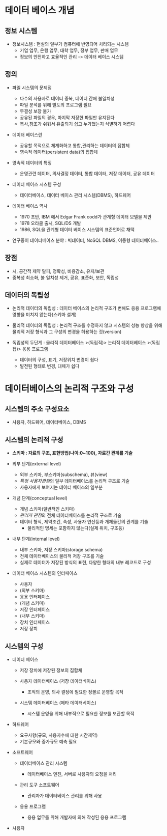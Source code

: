 # 데이터 베이스 개념
## 정보 시스템
- 정보시스템 : 현실의 일부가 컴퓨터에 반영되어 처리되는 시스템
    - 기업 업무, 은행 업무, 대학 업무, 정부 업무, 판매 업무
    - 정보의 안전하고 효율적인 관리 -> 데이터 베이스 시스템

## 정의
- 파일 시스템의 문제점
    - 다수의 사용자로 데이터 중복, 데이터 간에 불일치성
    - 파일 분석를 위해 별도의 프로그램 필요
    - 무결성 보장 불가
    - 공유된 파일의 경우, 마지막 저장한 파일만 유지된다
    - 복사,참조가 쉬워서 유출되기 쉽고 누가했는지 식별하기 어렵다

- 데이터 베이스란
    - 공유할 목적으로 체계화하고 통합,관리하는 데이터의 집합체
    - 영속적 데이터(persistent data)의 집합체

- 영속적 데이터의 특징
    - 운영관련 데이터, 의사결정 데이터, 통합 데이터, 저장 데이터, 공유 데이터 

- 데이터 베이스 시스템 구성
    - 데이터베이스, 데이터 베이스 관리 시스템(DBMS), 하드웨어 

- 데이터 베이스 역사
    - 1970 초반, IBM 에서 Edgar Frank codd가 관계형 데이터 모델을 제안
    - 1978 오라클 출시, SQL/DS 개발
    - 1986, SQL을 관계형 데이터 베이스 시스템의 표준언어로 채택

- 연구중이 데이터베이스 분야 : 빅데이터, NoSQL DBMS, 이동형 데이터베이스..

## 장점
- 시, 공간적 제약 탈피, 정확성, 비용감소, 유지/보관
- 중복성 최소화, 불 일치성 제거, 공유, 표준화, 보안, 독립성

## 데이터의 독립성
- 논리적 데이터의 독립성 : 데이터 베이스의 논리적 구조가 변해도 응용 프로그램에 영향을 미치지 않는다(스키마 설계)
- 물리적 데이터의 독립성 : 논리적 구조를 수정하지 않고 시스템의 성능 향상을 위해 물리적 저장 형식과 그 구성의 변경을 허용하는 것(version)

- 독립성의 두단계 : 물리적 데이터베이스 >(독립적)> 논리적 데이터베이스 >(독립접)> 응용 프로그램
    - 데이터의 구성, 표기, 저장위치 변경이 쉽다
    - 발전된 형태로 변경, 대체가 쉽다


# 데이터베이스의 논리적 구조와 구성
## 시스템의 주소 구성요소
- 사용자, 하드웨어, 데이터베이스, DBMS

## 시스템의 논리적 구성
- **스키마 : 자료의 구조, 표현방법(나이:0~100), 자료간 관계를 기술**

- 외부 단계(external level) 
    - 외부 스키마, 부스키마(subschema), 뷰(view)
    - *특정 사용자관점*의 일부 데이터베이스를 논리적 구조로 기술
    - 사용자에게 보여지는 데이터 베이스의 일부분


- 개념 단계(conceptual level)
    - 개념 스키마(일반적인 스키마)
    - *관리자 관점*의 전체 데이터베이스를 논리적 구조로 기술
    - 데이터 형식, 제약조건, 속성, 사용자 연산등과 개체들간의 관계를 기술
        - 물리적인 명세는 포함하지 않는다(실제 위치, 구조등)

- 내부 단계(internal level)
    - 내부 스키마,  저장 스키마(storage schema)
    - 전체 데이터베이스의 물리적 저장 구조를 기술
    - 실제로 데이터가 저장된 방식의 표현, 다양한 형태의 내부 레코드로 구성

- 데이터 베이스 시스템의 인터페이스
    - 사용자  
    - (외부 스키마)
    - 응용 인터페이스 
    - (개념 스키마) 
    - 저장 인터페이스
    - (내부 스키마)
    - 장치 인터페이스
    - 저장 장치

## 시스템의 구성
- 데이터 베이스
    - 저장 장치에 저장된 정보의 집합체
    - 사용자 데이터베이스 (저장 데이터베이스)
        - 조직의 운영, 의사 결정에 필요한 정볼르 운영할 목적

    - 시스템 데이터베이스 (메타 데이터베이스)   
        - 시스템 운영을 위해 내부적으로 필요한 정보를 보관할 목적

- 하드웨어
    - 요구사항(규모, 사용자수에 대한 시간제약)
    - 기본규모와 증가규모 예측 필요

- 소프트웨어
    - 데이터베이스 관리 시스템
        - 데이터베이스 엔진, 서버로 사용자의 요청을 처리
    
    - 관리 도구 소프트웨어
        - 관리자가 데이터베이스 관리를 위해 사용
    
    - 응용 프로그램
        - 응용 업무를 위해 개발자에 의해 작성된 응용 프로그램

- 사용자